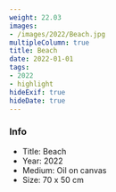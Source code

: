 ```yaml
---
weight: 22.03
images:
- /images/2022/Beach.jpg
multipleColumn: true
title: Beach
date: 2022-01-01
tags:
- 2022
- highlight
hideExif: true
hideDate: true
---
```


### Info

- Title: Beach
- Year: 2022
- Medium: Oil on canvas
- Size: 70 x 50 cm
